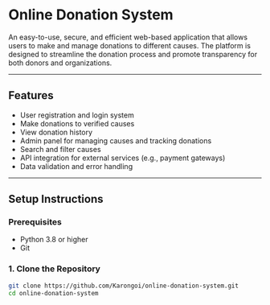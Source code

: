 #  Online Donation System

An easy-to-use, secure, and efficient web-based application that allows users to make and manage donations to different causes. The platform is designed to streamline the donation process and promote transparency for both donors and organizations.

---

##  Features

-  User registration and login system
-  Make donations to verified causes
-  View donation history
-  Admin panel for managing causes and tracking donations
-  Search and filter causes
-  API integration for external services (e.g., payment gateways)
-  Data validation and error handling

---

##  Setup Instructions

### Prerequisites

- Python 3.8 or higher
- Git

### 1. Clone the Repository

```bash
git clone https://github.com/Karongoi/online-donation-system.git
cd online-donation-system
